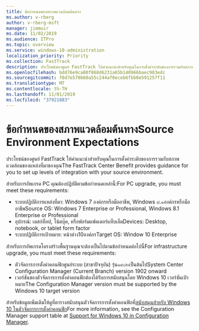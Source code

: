 ```yaml
---
title: ข้อกำหนดของสภาพแวดล้อมต้นทาง
ms.author: v-rberg
author: v-rberg-msft
manager: jimmuir
ms.date: 11/02/2019
ms.audience: ITPro
ms.topic: overview
ms.service: windows-10-administration
localization_priority: Priority
ms.collection: FastTrack
description: ประโยชน์ของศูนย์ FastTrack ให้คำแนะนำสำหรับคุณในการตั้งค่าระดับของการรวมกับสภาพแวดล้อมของแหล่งที่มาของคุณสำหรับการปรับใช้ Windows 10
ms.openlocfilehash: bdd76e9ca00f868d6231a65b140966baec983edc
ms.sourcegitcommit: f8d7e570b60a55c244af0eceb6fbb0e591257f11
ms.translationtype: MT
ms.contentlocale: th-TH
ms.lasthandoff: 11/01/2019
ms.locfileid: "37921883"
---
```

# <a name="source-environment-expectations"></a><span data-ttu-id="83044-103">ข้อกำหนดของสภาพแวดล้อมต้นทาง</span><span class="sxs-lookup"><span data-stu-id="83044-103">Source Environment Expectations</span></span>

<span data-ttu-id="83044-104">ประโยชน์ของศูนย์ FastTrack ให้คำแนะนำสำหรับคุณในการตั้งค่าระดับของการรวมกับสภาพแวดล้อมของแหล่งที่มาของคุณ</span><span class="sxs-lookup"><span data-stu-id="83044-104">The FastTrack Center Benefit provides guidance for you to set up levels of integration with your source environment.</span></span>
  
<span data-ttu-id="83044-105">สำหรับการอัพเกรด PC คุณต้องปฏิบัติตามข้อกำหนดเหล่านี้:</span><span class="sxs-lookup"><span data-stu-id="83044-105">For PC upgrade, you must meet these requirements:</span></span>

- <span data-ttu-id="83044-106">ระบบปฏิบัติการแหล่งที่มา: Windows 7 องค์กรหรือมืออาชีพ, Windows ๘.๑องค์กรหรือมืออาชีพ</span><span class="sxs-lookup"><span data-stu-id="83044-106">Source OS: Windows 7 Enterprise or Professional, Windows 8.1 Enterprise or Professional</span></span>
- <span data-ttu-id="83044-107">อุปกรณ์: เดสก์ท็อป, โน้ตบุ๊ค, หรือฟอร์มแฟคเตอร์แท็บเล็ต</span><span class="sxs-lookup"><span data-stu-id="83044-107">Devices: Desktop, notebook, or tablet form factor</span></span>
- <span data-ttu-id="83044-108">ระบบปฏิบัติการเป้าหมาย: หน้าต่าง10องค์กร</span><span class="sxs-lookup"><span data-stu-id="83044-108">Target OS: Window 10 Enterprise</span></span>

<span data-ttu-id="83044-109">สำหรับการอัพเกรดโครงสร้างพื้นฐานคุณจะต้องเป็นไปตามข้อกำหนดต่อไปนี้</span><span class="sxs-lookup"><span data-stu-id="83044-109">For infrastructure upgrade, you must meet these requirements:</span></span>   

- <span data-ttu-id="83044-110">ตัวจัดการการตั้งค่าคอนฟิกศูนย์ระบบ (สาขาปัจจุบัน) รุ่น๑๙๐๒เป็นต้นไป</span><span class="sxs-lookup"><span data-stu-id="83044-110">System Center Configuration Manager (Current Branch) version 1902 onward</span></span> 
- <span data-ttu-id="83044-111">เวอร์ชันของตัวจัดการการตั้งค่าคอนฟิกต้องได้รับการสนับสนุนโดย Windows 10 เวอร์ชันเป้าหมาย</span><span class="sxs-lookup"><span data-stu-id="83044-111">The Configuration Manager version must be supported by the Windows 10 target version</span></span>

<span data-ttu-id="83044-112">สำหรับข้อมูลเพิ่มเติมให้ดูที่ตารางสนับสนุนตัวจัดการการตั้งค่าคอนฟิกที่[สนับสนุนสำหรับ Windows 10 ในตัวจัดการการตั้งค่าคอนฟิก](https://docs.microsoft.com/sccm/core/plan-design/configs/support-for-windows-10)</span><span class="sxs-lookup"><span data-stu-id="83044-112">For more information, see the Configuration Manager support table at [Support for Windows 10 in Configuration Manager](https://docs.microsoft.com/sccm/core/plan-design/configs/support-for-windows-10).</span></span>
  

 